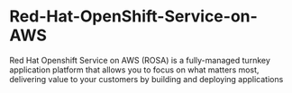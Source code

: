 # Red-Hat-OpenShift-Service-on-AWS
Red Hat Openshift Service on AWS (ROSA) is a fully-managed turnkey application platform that allows you to focus on what matters most, delivering value to your customers by building and deploying applications
